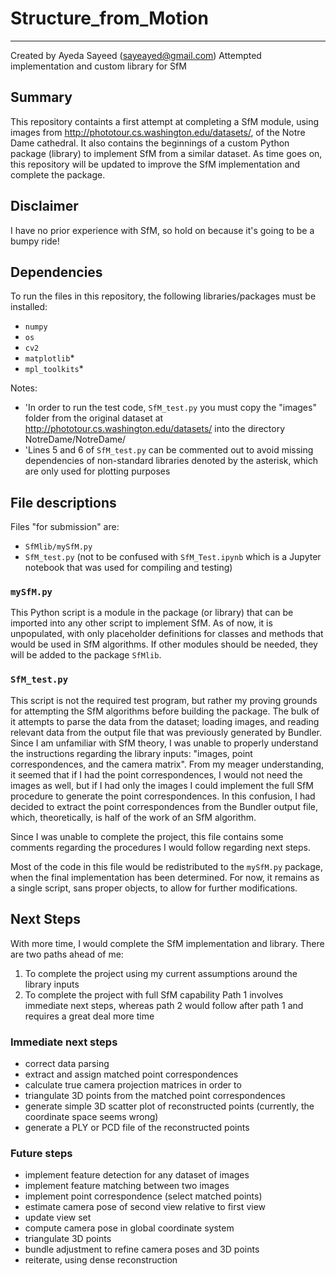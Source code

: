 # **Structure_from_Motion**
***
Created by Ayeda Sayeed (sayeayed@gmail.com)
Attempted implementation and custom library for SfM

## **Summary**
This repository containts a first attempt at completing a SfM module, using images from http://phototour.cs.washington.edu/datasets/, of the Notre Dame cathedral. It also contains the beginnings of a custom Python package (library) to implement SfM from a similar dataset.
As time goes on, this repository will be updated to improve the SfM implementation and complete the package. 

## Disclaimer
I have no prior experience with SfM, so hold on because it's going to be a bumpy ride!

## **Dependencies**
To run the files in this repository, the following libraries/packages must be installed:
- `numpy`
- `os`
- `cv2`
- `matplotlib`*
- `mpl_toolkits`*

Notes: 
- 'In order to run the test code, `SfM_test.py` you must copy the "images" folder from the original dataset at http://phototour.cs.washington.edu/datasets/ into the directory NotreDame/NotreDame/
- 'Lines 5 and 6 of `SfM_test.py` can be commented out to avoid missing dependencies of non-standard libraries denoted by the asterisk, which are only used for plotting purposes

## **File descriptions**
Files "for submission" are:
- `SfMlib/mySfM.py`
- `SfM_test.py` (not to be confused with `SfM_Test.ipynb` which is a Jupyter notebook that was used for compiling and testing)

### `mySfM.py`
This Python script is a module in the package (or library) that can be imported into any other script to implement SfM. As of now, it is unpopulated, with only placeholder definitions for classes and methods that would be used in SfM algorithms. If other modules should be needed, they will be added to the package `SfMlib`. 

### `SfM_test.py`
This script is not the required test program, but rather my proving grounds for attempting the SfM algorithms before building the package. The bulk of it attempts to parse the data from the dataset; loading images, and reading relevant data from the output file that was previously generated by Bundler. Since I am unfamiliar with SfM theory, I was unable to properly understand the instructions regarding the library inputs: "images, point correspondences, and the camera matrix". From my meager understanding, it seemed that if I had the point correspondences, I would not need the images as well, but if I had only the images I could implement the full SfM procedure to generate the point correspondences. In this confusion, I had decided to extract the point correspondences from the Bundler output file, which, theoretically, is half of the work of an SfM algorithm. 

Since I was unable to complete the project, this file contains some comments regarding the procedures I would follow regarding next steps.

Most of the code in this file would be redistributed to the `mySfM.py` package, when the final implementation has been determined. For now, it remains as a single script, sans proper objects, to allow for further modifications. 

## Next Steps
With more time, I would complete the SfM implementation and library. There are two paths ahead of me:
1. To complete the project using my current assumptions around the library inputs
2. To complete the project with full SfM capability
Path 1 involves immediate next steps, whereas path 2 would follow after path 1 and requires a great deal more time

### Immediate next steps
- correct data parsing
- extract and assign matched point correspondences
- calculate true camera projection matrices in order to
- triangulate 3D points from the matched point correspondences
- generate simple 3D scatter plot of reconstructed points (currently, the coordinate space seems wrong)
- generate a PLY or PCD file of the reconstructed points

### Future steps
- implement feature detection for any dataset of images
- implement feature matching between two images
- implement point correspondence (select matched points)
- estimate camera pose of second view relative to first view
- update view set
- compute camera pose in global coordinate system
- triangulate 3D points
- bundle adjustment to refine camera poses and 3D points
- reiterate, using dense reconstruction

